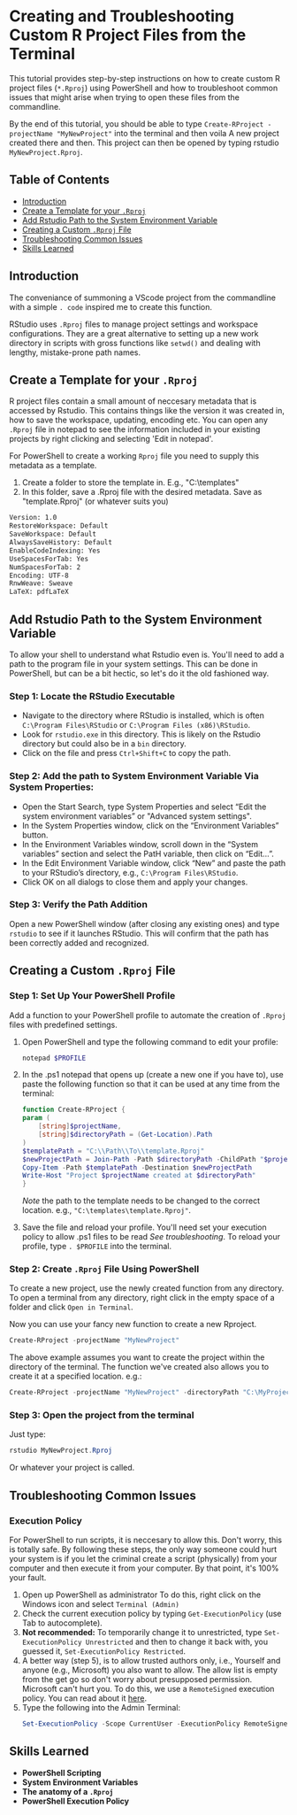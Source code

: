 # Creating and Troubleshooting Custom R Project Files from the Terminal

This tutorial provides step-by-step instructions on how to create custom R project files (`*.Rproj`) using PowerShell and how to troubleshoot common issues that might arise when trying to open these files from the commandline.

By the end of this tutorial, you should be able to type `Create-RProject -projectName "MyNewProject"` into the terminal and then voila A new project created there and then. This project can then be opened by typing rstudio `MyNewProject.Rproj`.


## Table of Contents
- [Introduction](#introduction)
- [Create a Template for your `.Rproj`](#create-a-template-for-your-rproj)
- [Add Rstudio Path to the System Environment Variable](#add-rstudio-path-to-the-system-environment-variable)
- [Creating a Custom `.Rproj` File](#creating-a-custom-rproj-file)
- [Troubleshooting Common Issues](#troubleshooting-common-issues)
- [Skills Learned](#skills-learned)

## Introduction

The conveniance of summoning a VScode project from the commandline with a simple `. code` inspired me to create this function.

RStudio uses `.Rproj` files to manage project settings and workspace configurations.
They are a great alternative to setting up a new work directory in scripts with gross functions like `setwd()` and dealing with lengthy, mistake-prone path names.

## Create a Template for your `.Rproj`

R project files contain a small amount of neccesary metadata that is accessed by Rstudio.
This contains things like the version it was created in, how to save the workspace, updating, encoding etc.
You can open any `.Rproj` file in notepad to see the information included in your existing projects by right clicking and selecting 'Edit in notepad'.

For PowerShell to create a working `Rproj` file you need to supply this metadata as a template.

1. Create a folder to store the template in. E.g., "C:\templates\"
2. In this folder, save a .Rproj file with the desired metadata. Save as "template.Rproj" (or whatever suits you)
```txt
Version: 1.0
RestoreWorkspace: Default
SaveWorkspace: Default
AlwaysSaveHistory: Default
EnableCodeIndexing: Yes
UseSpacesForTab: Yes
NumSpacesForTab: 2
Encoding: UTF-8
RnwWeave: Sweave
LaTeX: pdfLaTeX
```
## Add Rstudio Path to the System Environment Variable
To allow your shell to understand what Rstudio even is. You'll need to add a path to the program file in your system settings. This can be done in PowerShell, but can be a bit hectic, so let's do it the old fashioned way.
### Step 1: Locate the RStudio Executable
- Navigate to the directory where RStudio is installed, which is often `C:\Program Files\RStudio` or `C:\Program Files (x86)\RStudio`.
- Look for `rstudio.exe` in this directory. This is likely on the Rstudio directory but could also be in a `bin` directory.
- Click on the file and press `Ctrl+Shift+C` to copy the path.

### Step 2: Add the path to System Environment Variable Via System Properties:
- Open the Start Search, type System Properties and select “Edit the system environment variables” or "Advanced system settings".
- In the System Properties window, click on the “Environment Variables” button.
- In the Environment Variables window, scroll down in the “System variables” section and select the PatH variable, then click on “Edit…”.
- In the Edit Environment Variable window, click “New” and paste the path to your RStudio’s directory, e.g., `C:\Program Files\RStudio`.
- Click OK on all dialogs to close them and apply your changes.

### Step 3: Verify the Path Addition
Open a new PowerShell window (after closing any existing ones) and type `rstudio` to see if it launches RStudio. This will confirm that the path has been correctly added and recognized.

## Creating a Custom `.Rproj` File

### Step 1: Set Up Your PowerShell Profile

Add a function to your PowerShell profile to automate the creation of `.Rproj` files with predefined settings.

1. Open PowerShell and type the following command to edit your profile:
   ```powerShell
   notepad $PROFILE
   ```
2. In the .ps1 notepad that opens up (create a new one if you have to), use paste the following function so that it can be used at any time from the terminal:
    ```powerShell
    function Create-RProject {
    param (
        [string]$projectName,
        [string]$directoryPath = (Get-Location).Path
    )
    $templatePath = "C:\\Path\\To\\template.Rproj"
    $newProjectPath = Join-Path -Path $directoryPath -ChildPath "$projectName.Rproj"
    Copy-Item -Path $templatePath -Destination $newProjectPath
    Write-Host "Project $projectName created at $directoryPath"
    }
    ```
    *Note* the path to the template needs to be changed to the correct location. e.g., `"C:\templates\template.Rproj"`.

3. Save the file and reload your profile. You'll need set your execution policy to allow .ps1 files to be read *See troubleshooting*. To reload your profile, type `. $PROFILE` into the terminal.

### Step 2: Create `.Rproj` File Using PowerShell

To create a new project, use the newly created function from any directory. To open a terminal from any directory, right click in the empty space of a folder and click `Open in Terminal`.

Now you can use your fancy new function to create a new Rproject.

```powerShell
Create-RProject -projectName "MyNewProject"
```
The above example assumes you want to create the project within the directory of the terminal. The function we've created also allows you to create it at a specified location. e.g.:

```powerShell
Create-RProject -projectName "MyNewProject" -directoryPath "C:\MyProjects"
```

### Step 3: Open the project from the terminal
Just type:
```powerShell
rstudio MyNewProject.Rproj
```
Or whatever your project is called.

## Troubleshooting Common Issues

### Execution Policy
For PowerShell to run scripts, it is neccesary to allow this. Don't worry, this is totally safe. By following these steps, the only way someone could hurt your system is if you let the criminal create a script (physically) from your computer and then execute it from your computer. By that point, it's 100% your fault.

1. Open up PowerShell as administrator
   To do this, right click on the Windows icon and select `Terminal (Admin)`
2. Check the current execution policy by typing `Get-ExecutionPolicy` (use Tab to autocomplete).
3. **Not recommended:** To temporarily change it to unrestricted, type `Set-ExecutionPolicy Unrestricted` and then to change it back with, you guessed it, `Set-ExecutionPolicy Restricted`.
4. A better way (step 5), is to allow trusted authors only, i.e., Yourself and anyone (e.g., Microsoft) you also want to allow. The allow list is empty from the get go so don't worry about presupposed permission. Microsoft can't hurt you. To do this, we use a `RemoteSigned` execution policy. You can read about it [here](https://learn.microsoft.com/en-us/powershell/module/microsoft.powershell.core/about/about_execution_policies?view=powershell-7.4).
5. Type the following into the Admin Terminal:
   ```powerShell
   Set-ExecutionPolicy -Scope CurrentUser -ExecutionPolicy RemoteSigned
   ```
## Skills Learned
- **PowerShell Scripting**
- **System Environment Variables**
- **The anatomy of a `.Rproj`**
- **PowerShell Execution Policy**

   


